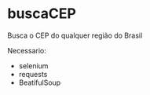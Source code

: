 # buscaCEP
Busca o CEP do qualquer região do Brasil

Necessario:
* selenium
* requests
* BeatifulSoup
